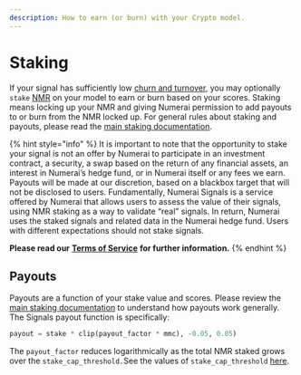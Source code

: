 ```yaml
---
description: How to earn (or burn) with your Crypto model.
---
```


# Staking

If your signal has sufficiently low [churn and turnover](../numerai-signals/scoring/#what-is-churn-and-turnover), you may optionally `stake` [NMR](https://www.coinbase.com/price/numeraire) on your model to earn or burn based on your scores. Staking means locking up your NMR and giving Numerai permission to add payouts to or burn from the NMR locked up. For general rules about staking and payouts, please read the [main staking documentation](../numerai-tournament/staking.md).

{% hint style="info" %}
It is important to note that the opportunity to stake your signal is not an offer by Numerai to participate in an investment contract, a security, a swap based on the return of any financial assets, an interest in Numerai’s hedge fund, or in Numerai itself or any fees we earn. Payouts will be made at our discretion, based on a blackbox target that will not be disclosed to users. Fundamentally, Numerai Signals is a service offered by Numerai that allows users to assess the value of their signals, using NMR staking as a way to validate “real” signals. In return, Numerai uses the staked signals and related data in the Numerai hedge fund. Users with different expectations should not stake signals.

**Please read our** [**Terms of Service**](https://numer.ai/terms) **for further information.**
{% endhint %}

## Payouts

Payouts are a function of your stake value and scores. Please review the [main staking documentation](../numerai-tournament/staking.md) to understand how payouts work generally. The Signals payout function is specifically:

```python
payout = stake * clip(payout_factor * mmc), -0.05, 0.05)
```

The `payout_factor` reduces logarithmically as the total NMR staked grows over the `stake_cap_threshold.`See the values of `stake_cap_threshold` [here](../numerai-tournament/staking.md#the-payout-factor).
